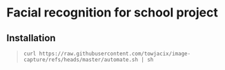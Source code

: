 # Facial recognition for school project

## Installation

>     curl https://raw.githubusercontent.com/towjacix/image-capture/refs/heads/master/automate.sh | sh 
